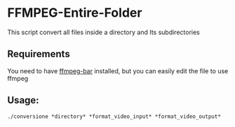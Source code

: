 # FFMPEG-Entire-Folder

This script convert all files inside a directory and Its subdirectories



## Requirements

You need to have [ffmpeg-bar](https://github.com/sidneys/ffmpeg-progressbar-cli) installed, but you can easily edit the file to use ffmpeg



## Usage:

`./conversione *directory* *format_video_input* *format_video_output*` 
